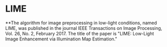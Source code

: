 # LIME
**The algorithm for image preprocessing in low-light conditions, named LIME, was published in the journal IEEE Transactions on Image Processing, Vol. 26, No. 2, February 2017. The title of the paper is "LIME: Low-Light Image Enhancement via Illumination Map Estimation."
